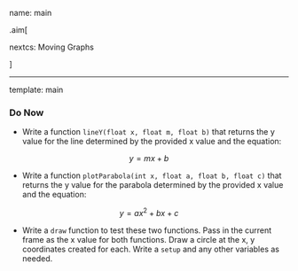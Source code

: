 name: main

.aim[<div>
nextcs: Moving Graphs
</div>]

---
template: main

### Do Now

- Write a function `lineY(float x, float m, float b)` that returns the y value for the line determined by the provided x value and the equation:

$$ y = mx + b$$

- Write a function `plotParabola(int x, float a, float b, float c)` that returns the y value for the parabola determined by the provided x value and the equation:

$$ y = ax^2 + bx + c$$

- Write a `draw` function to test these two functions. Pass in the current frame as the x value for both functions. Draw a circle at the x, y coordinates created for each. Write a `setup` and any other variables as needed.
